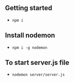 ## Getting started
* `npm i`

## Install nodemon
* `npm i -g nodemon`

## To start server.js file
* `nodemon server/server.js`
